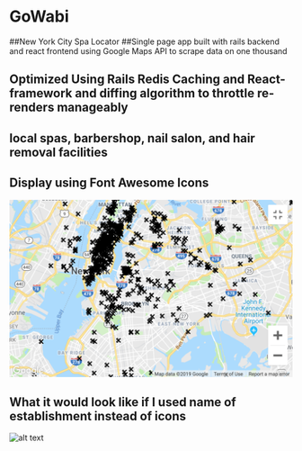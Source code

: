 # GoWabi
##New York City Spa Locator
##Single page app built with rails backend and react frontend using Google Maps API to scrape data on one thousand
## Optimized Using Rails Redis Caching and React-framework and diffing algorithm to throttle re-renders manageably
## local spas, barbershop, nail salon, and hair removal facilities
## Display using Font Awesome Icons 
![alt text](https://github.com/SammoMichael/GoWabi/blob/master/GoWabi/app/assets/images/Screen%20Shot%202562-02-05%20at%2010.44.42%20PM.png)
## What it would look like if I used name of establishment instead of icons
![alt text](https://github.com/SammoMichael/GoWabi/blob/master/GoWabi/app/assets/images/Screen%20Shot%202562-02-05%20at%206.52.54%20PM.png)

